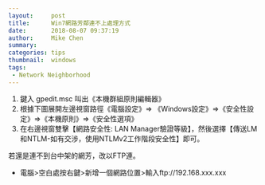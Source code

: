 ```yaml
---
layout:     post
title:      Win7網路芳鄰連不上處理方式
date:       2018-08-07 09:37:19
author:     Mike Chen
summary:    
categories: tips
thumbnail:  windows
tags:
 - Network Neighborhood
---
```


1. 鍵入 gpedit.msc 叫出《本機群組原則編輯器》
2. 根據下圖展開左邊視窗路徑《電腦設定》=> 《Windows設定》=>《安全性設定》=>《本機原則》=>《安全性選項》
3. 在右邊視窗雙擊【網路安全性: LAN Manager驗證等級】，然後選擇【傳送LM和NTLM-如有交涉，使用NTLMv2工作階段安全性】即可。

若還是連不到台中架的網芳，改以FTP連。

* 電腦>空白處按右鍵>新增一個網路位置>輸入ftp://192.168.xxx.xxx